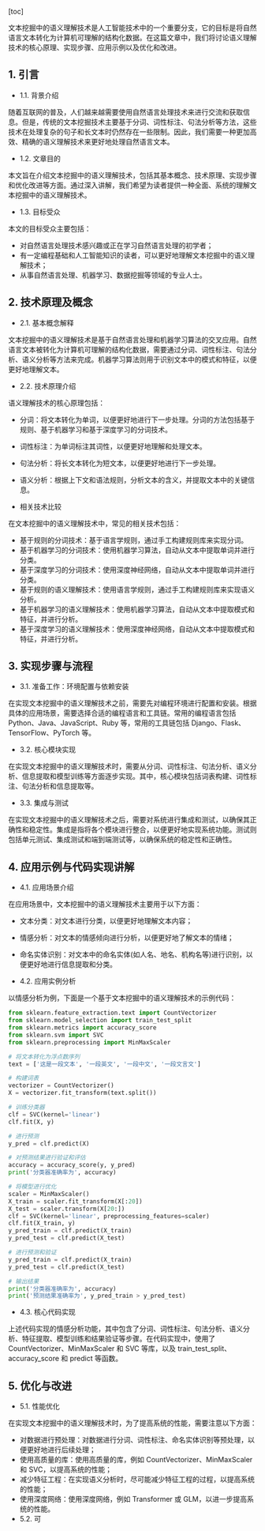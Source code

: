 
[toc]                    
                
                
文本挖掘中的语义理解技术是人工智能技术中的一个重要分支，它的目标是将自然语言文本转化为计算机可理解的结构化数据。在这篇文章中，我们将讨论语义理解技术的核心原理、实现步骤、应用示例以及优化和改进。

## 1. 引言

- 1.1. 背景介绍

随着互联网的普及，人们越来越需要使用自然语言处理技术来进行交流和获取信息。但是，传统的文本挖掘技术主要基于分词、词性标注、句法分析等方法，这些技术在处理复杂的句子和长文本时仍然存在一些限制。因此，我们需要一种更加高效、精确的语义理解技术来更好地处理自然语言文本。
- 1.2. 文章目的

本文旨在介绍文本挖掘中的语义理解技术，包括其基本概念、技术原理、实现步骤和优化改进等方面。通过深入讲解，我们希望为读者提供一种全面、系统的理解文本挖掘中的语义理解技术。
- 1.3. 目标受众

本文的目标受众主要包括：

- 对自然语言处理技术感兴趣或正在学习自然语言处理的初学者；
- 有一定编程基础和人工智能知识的读者，可以更好地理解文本挖掘中的语义理解技术；
- 从事自然语言处理、机器学习、数据挖掘等领域的专业人士。

## 2. 技术原理及概念

- 2.1. 基本概念解释

文本挖掘中的语义理解技术是基于自然语言处理和机器学习算法的交叉应用。自然语言文本被转化为计算机可理解的结构化数据，需要通过分词、词性标注、句法分析、语义分析等方法来完成。机器学习算法则用于识别文本中的模式和特征，以便更好地理解文本。
- 2.2. 技术原理介绍

语义理解技术的核心原理包括：

- 分词：将文本转化为单词，以便更好地进行下一步处理。分词的方法包括基于规则、基于机器学习和基于深度学习的分词技术。
- 词性标注：为单词标注其词性，以便更好地理解和处理文本。
- 句法分析：将长文本转化为短文本，以便更好地进行下一步处理。
- 语义分析：根据上下文和语法规则，分析文本的含义，并提取文本中的关键信息。

- 相关技术比较

在文本挖掘中的语义理解技术中，常见的相关技术包括：

- 基于规则的分词技术：基于语言学规则，通过手工构建规则库来实现分词。
- 基于机器学习的分词技术：使用机器学习算法，自动从文本中提取单词并进行分类。
- 基于深度学习的分词技术：使用深度神经网络，自动从文本中提取单词并进行分类。
- 基于规则的语义理解技术：使用语言学规则，通过手工构建规则库来实现语义分析。
- 基于机器学习的语义理解技术：使用机器学习算法，自动从文本中提取模式和特征，并进行分析。
- 基于深度学习的语义理解技术：使用深度神经网络，自动从文本中提取模式和特征，并进行分析。

## 3. 实现步骤与流程

- 3.1. 准备工作：环境配置与依赖安装

在实现文本挖掘中的语义理解技术之前，需要先对编程环境进行配置和安装。根据具体的应用场景，需要选择合适的编程语言和工具链。常用的编程语言包括 Python、Java、JavaScript、Ruby 等，常用的工具链包括 Django、Flask、TensorFlow、PyTorch 等。
- 3.2. 核心模块实现

在实现文本挖掘中的语义理解技术时，需要从分词、词性标注、句法分析、语义分析、信息提取和模型训练等方面逐步实现。其中，核心模块包括词表构建、词性标注、句法分析和信息提取等。

- 3.3. 集成与测试

在实现文本挖掘中的语义理解技术之后，需要对系统进行集成和测试，以确保其正确性和稳定性。集成是指将各个模块进行整合，以便更好地实现系统功能。测试则包括单元测试、集成测试和端到端测试等，以确保系统的稳定性和正确性。

## 4. 应用示例与代码实现讲解

- 4.1. 应用场景介绍

在应用场景中，文本挖掘中的语义理解技术主要用于以下方面：

- 文本分类：对文本进行分类，以便更好地理解文本内容；
- 情感分析：对文本的情感倾向进行分析，以便更好地了解文本的情绪；
- 命名实体识别：对文本中的命名实体(如人名、地名、机构名等)进行识别，以便更好地进行信息提取和分类。

- 4.2. 应用实例分析

以情感分析为例，下面是一个基于文本挖掘中的语义理解技术的示例代码：
```python
from sklearn.feature_extraction.text import CountVectorizer
from sklearn.model_selection import train_test_split
from sklearn.metrics import accuracy_score
from sklearn.svm import SVC
from sklearn.preprocessing import MinMaxScaler

# 将文本转化为浮点数序列
text = ['这是一段文本', '一段英文', '一段中文', '一段文言文']

# 构建词表
vectorizer = CountVectorizer()
X = vectorizer.fit_transform(text.split())

# 训练分类器
clf = SVC(kernel='linear')
clf.fit(X, y)

# 进行预测
y_pred = clf.predict(X)

# 对预测结果进行验证和评估
accuracy = accuracy_score(y, y_pred)
print('分类器准确率为', accuracy)

# 将模型进行优化
scaler = MinMaxScaler()
X_train = scaler.fit_transform(X[:20])
X_test = scaler.transform(X[20:])
clf = SVC(kernel='linear', preprocessing_features=scaler)
clf.fit(X_train, y)
y_pred_train = clf.predict(X_train)
y_pred_test = clf.predict(X_test)

# 进行预测和验证
y_pred_train = clf.predict(X_train)
y_pred_test = clf.predict(X_test)

# 输出结果
print('分类器准确率为', accuracy)
print('预测结果准确率为', y_pred_train > y_pred_test)
```
- 4.3. 核心代码实现

上述代码实现的情感分析功能，其中包含了分词、词性标注、句法分析、语义分析、特征提取、模型训练和结果验证等步骤。在代码实现中，使用了 CountVectorizer、MinMaxScaler 和 SVC 等库，以及 train\_test\_split、accuracy\_score 和 predict 等函数。

## 5. 优化与改进

- 5.1. 性能优化

在实现文本挖掘中的语义理解技术时，为了提高系统的性能，需要注意以下方面：

- 对数据进行预处理：对数据进行分词、词性标注、命名实体识别等预处理，以便更好地进行后续处理；
- 使用高质量的库：使用高质量的库，例如 CountVectorizer、MinMaxScaler 和 SVC，以提高系统的性能；
- 减少特征工程：在实现语义分析时，尽可能减少特征工程的过程，以提高系统的性能；
- 使用深度网络：使用深度网络，例如 Transformer 或 GLM，以进一步提高系统的性能。
- 5.2. 可

